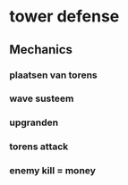﻿# tower defense

## Mechanics
### plaatsen van torens
### wave susteem
### upgranden
### torens attack
### enemy kill = money 
